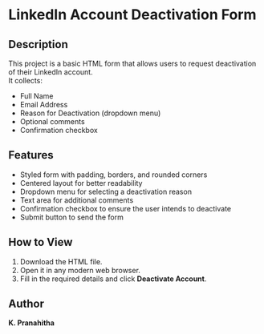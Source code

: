 # LinkedIn Account Deactivation Form

## Description
This project is a basic HTML form that allows users to request deactivation of their LinkedIn account.  
It collects:
- Full Name
- Email Address
- Reason for Deactivation (dropdown menu)
- Optional comments
- Confirmation checkbox

## Features
- Styled form with padding, borders, and rounded corners
- Centered layout for better readability
- Dropdown menu for selecting a deactivation reason
- Text area for additional comments
- Confirmation checkbox to ensure the user intends to deactivate
- Submit button to send the form

## How to View
1. Download the HTML file.
2. Open it in any modern web browser.
3. Fill in the required details and click **Deactivate Account**.

## Author
**K. Pranahitha**
